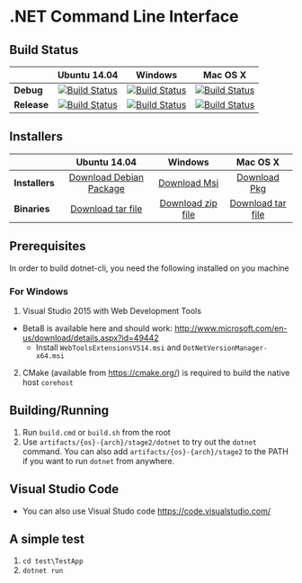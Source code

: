 # .NET Command Line Interface

Build Status
------------

|         |Ubuntu 14.04 |Windows |Mac OS X |
|---------|:------:|:------:|:------:|
|**Debug**|[![Build Status](http://dotnet-ci.cloudapp.net/buildStatus/icon?job=Private/dotnet_cli_debug_ubuntu)](http://dotnet-ci.cloudapp.net/job/Private/job/dotnet_cli_debug_ubuntu/)|[![Build Status](http://dotnet-ci.cloudapp.net/buildStatus/icon?job=Private/dotnet_cli_debug_windows_nt)](http://dotnet-ci.cloudapp.net/job/Private/job/dotnet_cli_debug_windows_nt/)|[![Build Status](http://dotnet-ci.cloudapp.net/buildStatus/icon?job=Private/dotnet_cli_debug_osx)](http://dotnet-ci.cloudapp.net/job/Private/job/dotnet_cli_debug_osx/) |
|**Release**|[![Build Status](http://dotnet-ci.cloudapp.net/buildStatus/icon?job=Private/dotnet_cli_release_ubuntu)](http://dotnet-ci.cloudapp.net/job/Private/job/dotnet_cli_release_ubuntu/)|[![Build Status](http://dotnet-ci.cloudapp.net/buildStatus/icon?job=Private/dotnet_cli_release_windows_nt)](http://dotnet-ci.cloudapp.net/job/Private/job/dotnet_cli_release_windows_nt/)|[![Build Status](http://dotnet-ci.cloudapp.net/buildStatus/icon?job=Private/dotnet_cli_release_osx)](http://dotnet-ci.cloudapp.net/job/Private/job/dotnet_cli_release_osx/) |

Installers
----------

|         |Ubuntu 14.04 |Windows |Mac OS X |
|---------|:------:|:------:|:------:|
|**Installers**|[Download Debian Package](https://dotnetcli.blob.core.windows.net/dotnet/dev/Installers/Latest/dotnet-linux-x64.latest.deb)|[Download Msi](https://dotnetcli.blob.core.windows.net/dotnet/dev/Installers/Latest/dotnet-win-x64.latest.msi)|[Download Pkg](https://dotnetcli.blob.core.windows.net/dotnet/dev/Installers/Latest/dotnet-osx-x64.latest.pkg) |
|**Binaries**|[Download tar file](https://dotnetcli.blob.core.windows.net/dotnet/dev/Binaries/Latest/dotnet-linux-x64.latest.tar.gz)|[Download zip file](https://dotnetcli.blob.core.windows.net/dotnet/dev/Binaries/Latest/dotnet-win-x64.latest.zip)|[Download tar file](https://dotnetcli.blob.core.windows.net/dotnet/dev/Binaries/Latest/dotnet-osx-x64.latest.tar.gz) |

## Prerequisites

In order to build dotnet-cli, you need the following installed on you machine

### For Windows

1. Visual Studio 2015 with Web Development Tools
  * Beta8 is available here and should work: http://www.microsoft.com/en-us/download/details.aspx?id=49442
    * Install `WebToolsExtensionsVS14.msi` and `DotNetVersionManager-x64.msi`
2. CMake (available from https://cmake.org/) is required to build the native host `corehost`

## Building/Running

1. Run `build.cmd` or `build.sh` from the root
2. Use `artifacts/{os}-{arch}/stage2/dotnet` to try out the `dotnet` command. You can also add `artifacts/{os}-{arch}/stage2` to the PATH if you want to run `dotnet` from anywhere.


## Visual Studio Code

* You can also use Visual Studo code https://code.visualstudio.com/

## A simple test

1. `cd test\TestApp`
2. `dotnet run`
